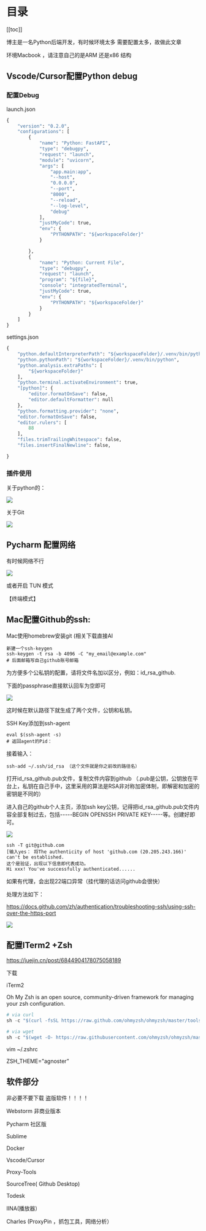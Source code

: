 # 目录

[[toc]]

博主是一名Python后端开发，有时候环境太多 需要配置太多，故做此文章

环境Macbook ，请注意自己的是ARM 还是x86 结构

## Vscode/Cursor配置Python debug

### 配置Debug

launch.json

```python
{
    "version": "0.2.0",
    "configurations": [
        {
            "name": "Python: FastAPI",
            "type": "debugpy",
            "request": "launch",
            "module": "uvicorn",
            "args": [
                "app.main:app",
                "--host",
                "0.0.0.0",
                "--port",
                "8000",
                "--reload",
                "--log-level",
                "debug"
            ],
            "justMyCode": true,
            "env": {
                "PYTHONPATH": "${workspaceFolder}"
            }

        },
        {
            "name": "Python: Current File",
            "type": "debugpy",
            "request": "launch",
            "program": "${file}",
            "console": "integratedTerminal",
            "justMyCode": true,
            "env": {
                "PYTHONPATH": "${workspaceFolder}"
            }
        }
    ]
}

```

settings.json

```python
{
    "python.defaultInterpreterPath": "${workspaceFolder}/.venv/bin/python",
    "python.pythonPath": "${workspaceFolder}/.venv/bin/python",
    "python.analysis.extraPaths": [
        "${workspaceFolder}"
    ],
    "python.terminal.activateEnvironment": true,
    "[python]": {
        "editor.formatOnSave": false,
        "editor.defaultFormatter": null
    },
    "python.formatting.provider": "none",
    "editor.formatOnSave": false,
    "editor.rulers": [
        88
    ],
    "files.trimTrailingWhitespace": false,
    "files.insertFinalNewline": false,

}

```

### 插件使用

关于python的： 

![](https://cdn.jsdelivr.net/gh/jacinli/image-hosting@main/notes/20250413221735497.png)

关于Git

![](https://cdn.jsdelivr.net/gh/jacinli/image-hosting@main/notes/20250413221832199.png)

## Pycharm 配置网络

有时候网络不行

![](https://cdn.jsdelivr.net/gh/jacinli/image-hosting@main/notes/20250413222353169.png)

或者开启 TUN 模式

【终端模式】

## Mac配置Github的ssh:

Mac使用homebrew安装git (相关下载直接AI

```
新建一个ssh-keygen
ssh-keygen -t rsa -b 4096 -C "my_email@example.com"
# 后面邮箱写自己github账号邮箱

```

为方便多个公私钥的配置，请将文件名加以区分，例如：id_rsa_github.

下面的passphrase直接默认回车为空即可

![](https://cdn.jsdelivr.net/gh/jacinli/image-hosting@main/notes/20250413223016551.png)

这时候在默认路径下就生成了两个文件，公钥和私钥。

SSH Key添加到ssh-agent

```
eval $(ssh-agent -s)
# 返回agent的Pid：

```

接着输入：

```
ssh-add ~/.ssh/id_rsa （这个文件就是你之前改的路径名）

```

打开id_rsa_github.pub文件，复制文件内容到github  （.pub是公钥，公钥放在平台上，私钥在自己手中，这里采用的算法是RSA非对称加密体制，即解密和加密的密钥是不同的）

进入自己的github个人主页，添加ssh key公钥，记得把id_rsa_github.pub文件内容全部复制过去，包括-----BEGIN OPENSSH PRIVATE KEY-----等。创建好即可。

![](https://cdn.jsdelivr.net/gh/jacinli/image-hosting@main/notes/20250413223107949.png)

```
ssh -T git@github.com
[输入yes： 将The authenticity of host 'github.com (20.205.243.166)' can't be established.
这个是验证，出现以下信息即代表成功。
Hi xxx! You've successfully authenticated......

```

如果有代理，会出现22端口异常（挂代理的话访问github会很快）

处理方法如下：

https://docs.github.com/zh/authentication/troubleshooting-ssh/using-ssh-over-the-https-port

![](https://cdn.jsdelivr.net/gh/jacinli/image-hosting@main/notes/20250413223143780.png)

## 配置ITerm2 +Zsh

https://juejin.cn/post/6844904178075058189

下载

iTerm2

Oh My Zsh is an open source, community-driven framework for managing your zsh configuration.

```python
# via curl
sh -c "$(curl -fsSL https://raw.github.com/ohmyzsh/ohmyzsh/master/tools/install.sh)"

# via wget
sh -c "$(wget -O- https://raw.githubusercontent.com/ohmyzsh/ohmyzsh/master/tools/install.sh)"

```

vim ~/.zshrc

ZSH_THEME="agnoster”

## 软件部分

非必要不要下载 盗版软件！！！！

Webstorm 非商业版本

Pycharm 社区版

Sublime

Docker

Vscode/Cursor

Proxy-Tools

SourceTree( Github Desktop)

Todesk

IINA(播放器）

Charles (ProxyPin ，抓包工具，网络分析）